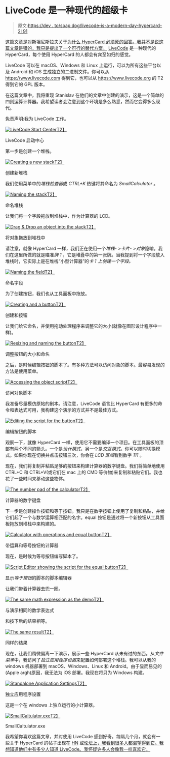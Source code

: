 # LiveCode 是一种现代的超级卡

> 原文:[https://dev . to/soap dog/livecode-is-a-modern-day-hypercard-2l 91](https://dev.to/soapdog/livecode-is-a-modern-day-hypercard-2l91)

这篇文章是对斯坦尼斯拉夫关于[为什么 HyperCard 必须死的回答。我并不是说这篇文章是错的，我只是提出了一个可行的替代方案。](http://www.loper-os.org/?p=568) [LiveCode](https://www.livecode.com) 是一种现代的 HyperCard，每个使用 HyperCard 的人都会有宾至如归的感觉。

LiveCode 可以在 macOS、Windows 和 Linux 上运行，可以为所有这些平台以及 Android 和 iOS 生成独立的二进制文件。你可以从 https://www.livecode.com 得到它，也可以从 https://www.livecode.org 的 T2 得到它的 GPL 版本。

在这篇文章中，我将重现 Stanislav 在他们的文章中创建的演示，这是一个简单的四则运算计算器。我希望读者会注意到这个环境是多么熟悉，然而它变得多么现代。

免责声明:我为 LiveCode 工作。

[![LiveCode Start Center](../Images/30af460f1ee5cf3885e7f3e1746aa028.png)T2】](https://res.cloudinary.com/practicaldev/image/fetch/s--l0SMFrYv--/c_limit%2Cf_auto%2Cfl_progressive%2Cq_auto%2Cw_880/https://andregarzia.com/img/shots/LiveCode-start-center.png)

LiveCode 启动中心

第一步是创建一个堆栈。

[![Creating a new stack](../Images/0cdad11b343f38a07dcaf4c1fa41f842.png)T2】](https://res.cloudinary.com/practicaldev/image/fetch/s--wb0xQNoo--/c_limit%2Cf_auto%2Cfl_progressive%2Cq_auto%2Cw_880/https://andregarzia.com/img/shots/LiveCode-new-stack.png)

创建新堆栈

我们使用菜单中的*堆栈检查器*或 *CTRL+K* 热键将其命名为 *SmallCalculator* 。

[![Naming the stack](../Images/9987bbe0cecd26168240cd955bcbf1a2.png)T2】](https://res.cloudinary.com/practicaldev/image/fetch/s--qZM9GVLS--/c_limit%2Cf_auto%2Cfl_progressive%2Cq_auto%2Cw_880/https://andregarzia.com/img/shots/LiveCode-stack-with-name.png)

命名堆栈

让我们将一个字段拖放到堆栈中，作为计算器的 LCD。

[![Drag & Drop an object into the stack](../Images/33b65508ba735824a6f54cdbfb904076.png)T2】](https://res.cloudinary.com/practicaldev/image/fetch/s--QDBGrBfo--/c_limit%2Cf_auto%2Cfl_progressive%2Cq_auto%2Cw_880/https://andregarzia.com/img/shots/LiveCode-new-field.png)

将对象拖放到堆栈中

请注意，就像 HyperCard 一样，我们正在使用一个*堆栈- >卡片- >对象*隐喻。我们在这里所做的就是瞄准*牌 1* ，它是堆叠中的第一张牌。当我提到将一个字段放入堆栈时，它实际上是在堆栈“小型计算器”的*卡 1 上创建一个字段。*

[![Naming the field](../Images/8f2f0c5a1b8f0d66dbdf944cc809d979.png)T2】](https://res.cloudinary.com/practicaldev/image/fetch/s--KHjWnv8v--/c_limit%2Cf_auto%2Cfl_progressive%2Cq_auto%2Cw_880/https://andregarzia.com/img/shots/LiveCode-set-field-name.png)

命名字段

为了创建按钮，我们也从工具面板中拖放。

[![Creating and a button](../Images/3e48619973a39e2f5f00d43f3c45de9f.png)T2】](https://res.cloudinary.com/practicaldev/image/fetch/s--b7HSdx0E--/c_limit%2Cf_auto%2Cfl_progressive%2Cq_auto%2Cw_880/https://andregarzia.com/img/shots/LiveCode-new-button.png)

创建和按钮

让我们给它命名，并使用拖动处理程序来调整它的大小(就像在图形设计程序中一样)。

[![Resizing and naming the button](../Images/d848663c8fdbf5ecfad6b583d962fcca.png)T2】](https://res.cloudinary.com/practicaldev/image/fetch/s--7jN4xg5l--/c_limit%2Cf_auto%2Cfl_progressive%2Cq_auto%2Cw_880/https://andregarzia.com/img/shots/LiveCode-button-with-name.png)

调整按钮的大小和命名

之后，是时候编辑按钮的脚本了。有多种方法可以访问对象的脚本。最容易发现的方法是使用菜单。

[![Accessing the object script](../Images/8182d224c3a01f6221688e372006c1fd.png)T2】](https://res.cloudinary.com/practicaldev/image/fetch/s--GlgmOEC4--/c_limit%2Cf_auto%2Cfl_progressive%2Cq_auto%2Cw_880/https://andregarzia.com/img/shots/LiveCode-menu-object-script.png)

访问对象脚本

我准备尽量模仿原帖的剧本。请注意，LiveCode 语言比 HyperCard 有更多的命令和表达式可用，我构建这个演示的方式并不是最佳方式。

[![Editing the script for the button](../Images/85e726688eda539ed583f1d5d5156198.png)T2】](https://res.cloudinary.com/practicaldev/image/fetch/s---sg8jjIG--/c_limit%2Cf_auto%2Cfl_progressive%2Cq_auto%2Cw_880/https://andregarzia.com/img/shots/LiveCode-script-editor.png)

编辑按钮的脚本

观察一下，就像 HyperCard 一样，使用它不需要编译一个项目。在工具面板的顶部有两个不同的箭头。一个是*设计模式*，另一个是*交互模式*。你可以随时切换模式。如果你现在切换并点击按钮三次，你会在 *LCD 区域*看到数字 *111* 。

现在，我们将复制并粘贴足够的按钮来构建计算器的数字键盘。我们将简单地使用 CTRL+C 和 CTRL+V(或它们在 mac 上的 CMD 等价物)来复制和粘贴它们。我也花了一些时间来移动这些物体。

[![The number pad of the calculator](../Images/4fc8231f1ccf60712a49f9454b9eb02c.png)T2】](https://res.cloudinary.com/practicaldev/image/fetch/s--K9J33fnT--/c_limit%2Cf_auto%2Cfl_progressive%2Cq_auto%2Cw_880/https://andregarzia.com/img/shots/LiveCode-number-pad.png)

计算器的数字键盘

下一步是创建操作按钮和等于按钮。我只是在数字按钮上使用了复制和粘贴，并给它们起了一个与数学运算相匹配的名字。equal 按钮是通过将一个新按钮从工具面板拖放到堆栈中来构建的。

[![Calculator with operations and equal button](../Images/62b88c1efdbbfc3ad0584f0f04e45c30.png)T2】](https://res.cloudinary.com/practicaldev/image/fetch/s--Kp8iS-rB--/c_limit%2Cf_auto%2Cfl_progressive%2Cq_auto%2Cw_880/https://andregarzia.com/img/shots/LiveCode-operations-and-equal.png)

带运算和等号按钮的计算器

现在，是时候为等号按钮编写脚本了。

[![Script Editor showing the script for the _equal button_](../Images/a32053da15c8bdd5c71ce3b19a475840.png)T2】](https://res.cloudinary.com/practicaldev/image/fetch/s--LzDjLZYz--/c_limit%2Cf_auto%2Cfl_progressive%2Cq_auto%2Cw_880/https://andregarzia.com/img/shots/LiveCode-script-editor-equal.png)

显示*等于按钮*的脚本的脚本编辑器

让我们带着计算器去兜一圈。

[![The same math expression as the demo](../Images/6a0f40dbd6d01d0ad77061556188e8c8.png)T2】](https://res.cloudinary.com/practicaldev/image/fetch/s--a2Y57Chc--/c_limit%2Cf_auto%2Cfl_progressive%2Cq_auto%2Cw_880/https://andregarzia.com/img/shots/LiveCode-calculator-expression.png)

与演示相同的数学表达式

和按下后的结果相等。

[![The same result](../Images/d79724035f56a9e3633f350b79423425.png)T2】](https://res.cloudinary.com/practicaldev/image/fetch/s--4sch0CSm--/c_limit%2Cf_auto%2Cfl_progressive%2Cq_auto%2Cw_880/https://andregarzia.com/img/shots/LiveCode-calculator-result.png)

同样的结果

现在，让我们稍微偏离一下演示，展示一些 HyperCard 从未有过的东西。从*文件菜单*中，我访问了*独立应用程序设置*来配置如何部署这个堆栈。我可以从我的 windows 机器部署到 macOS、Windows、Linux 和 Android。由于显而易见的(Apple argh)原因，我无法为 iOS 部署。我现在将只为 Windows 构建。

[![Standalone Application Settings](../Images/17e77916add133eebf5b772df7ee9d2b.png)T2】](https://res.cloudinary.com/practicaldev/image/fetch/s--BfMHn95O--/c_limit%2Cf_auto%2Cfl_progressive%2Cq_auto%2Cw_880/https://andregarzia.com/img/shots/LiveCode-standalone-application-settings.png)

独立应用程序设置

这是一个在 windows 上独立运行的小计算器。

[![SmallCaltulator.exe](../Images/92de743abdb70265da46f0bff2e29f5c.png)T2】](https://res.cloudinary.com/practicaldev/image/fetch/s---G0RsWUh--/c_limit%2Cf_auto%2Cfl_progressive%2Cq_auto%2Cw_880/https://andregarzia.com/img/shots/SmallCalculator-running.png)

SmallCaltulator.exe

我希望你喜欢这篇文章，并对使用 LiveCode 感到好奇。每隔几个月，就会有一些关于 HyperCard 的帖子出现在 [HN](https://news.ycombinator.com) 或[论坛上，我看到很多人都渴望得到它。我想知道他们中有多少人知道 LiveCode。我怀疑许多人会像我一样喜欢它。](https://lobste.rs)